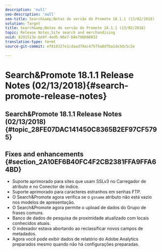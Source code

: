 ```yaml
---
description: 'null'
seo-description: 'null'
seo-title: Search&amp;Notas de versão do Promote 18.1.1 (13/02/2018)
solution: Target
title: Search&amp;Notas de versão do Promote 18.1.1 (13/02/2018)
topic: Release Notes,Site search and merchandising
uuid: 8291513e-be9f-4ed5-96e7-b8e796b98832
translation-type: tm+mt
source-git-commit: ef818327e1cdaad79ac47575a8dfba1de3dc5c2e

---
```



# Search&amp;Promote 18.1.1 Release Notes (02/13/2018){#search-promote-release-notes}

## Search&amp;Promote 18.1.1 Release Notes (02/13/2018) {#topic_28FE07DAC141450C8365B2EF97CF5795}

## Fixes and enhancements {#section_2A10EF6B40FC4F2CB2381FFA9FFA64BD}

* Suporte aprimorado para sites que usam SSLv3 no Carregador de atributo e no Conector de índice.
* Suporte aprimorado para caracteres estranhos em senhas FTP.
* O Search&amp;Promote agora verifica se o `gsname` atributo não está vazio nos modelos de apresentação.
* O Search&amp;Promote agora permite o upload de dados do Grupo de frases comuns.
* Banco de dados de pesquisa de proximidade atualizado com locais conhecidos atuais.
* O indexador estava abortando ao reclassificar novos campos de metadados.
* Agora você pode exibir dados de relatório do Adobe Analytics preparados mesmo quando não há configurações preparadas.

